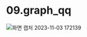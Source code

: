 # 09.graph_qq
![화면 캡처 2023-11-03 172139](https://github.com/PINGPINGYEE/09.graph_qq/assets/30267171/ebdef4c0-dacd-4d90-8f49-b5f5f954ef21)
